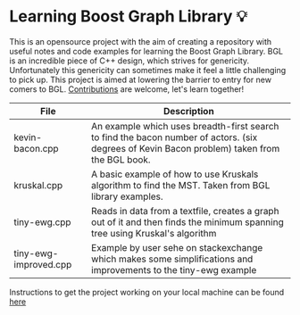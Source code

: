 # Learning Boost Graph Library 💡

This is an opensource project with the aim of creating a repository with useful notes and code examples for learning the Boost Graph Library. BGL is an incredible piece of C++ design, which strives for genericity. Unfortunately this genericity can sometimes make it feel a little challenging to pick up. This project is aimed at lowering the barrier to entry for new comers to BGL. [Contributions](/doc/setup_instructions.md) are welcome, let's learn together!   

<table>
<thead>
  <tr>
    <th>File</th>
    <th>Description</th>
  </tr>
</thead>
<tbody>
  <tr>
    <td>kevin-bacon.cpp</td>
    <td>An example which uses breadth-first search to find the bacon number of actors. (six degrees of Kevin Bacon problem) taken from the BGL book.</td>
  </tr>
  <tr>
    <td>kruskal.cpp</td>
    <td>A basic example of how to use Kruskals algorithm to find the MST. Taken from BGL library examples.</td>
  </tr>
  <tr>
    <td>tiny-ewg.cpp</td>
    <td>Reads in data from a textfile, creates a graph out of it and then finds the minimum spanning tree using Kruskal's algorithm</td>
  </tr>
  <tr>
    <td>tiny-ewg-improved.cpp</td>
    <td>Example by user sehe on stackexchange which makes some simplifications and improvements to the tiny-ewg example</td>
  </tr>
</tbody>
</table>

Instructions to get the project working on your local machine can be found [here](/doc/setup_instructions.md)
